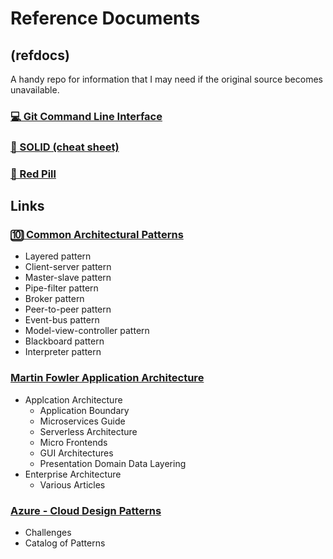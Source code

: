 # Reference Documents

## (refdocs)

A handy repo for information that I may need if the original source becomes unavailable.

### [💻 Git Command Line Interface](https://github.com/SpilledMilkCOM/refdocs/blob/master/git.md)

### [📃 SOLID (cheat sheet)](https://github.com/SpilledMilkCOM/refdocs/blob/master/SOLID.md)

### [💊 Red Pill](https://github.com/SpilledMilkCOM/refdocs/blob/master/RedPill.md)

## Links

### [🔟 Common Architectural Patterns](https://towardsdatascience.com/10-common-software-architectural-patterns-in-a-nutshell-a0b47a1e9013)

* Layered pattern
* Client-server pattern
* Master-slave pattern
* Pipe-filter pattern
* Broker pattern
* Peer-to-peer pattern
* Event-bus pattern
* Model-view-controller pattern
* Blackboard pattern
* Interpreter pattern

### [Martin Fowler Application Architecture](https://www.martinfowler.com/architecture/)

* Applcation Architecture
  * Application Boundary
  * Microservices Guide
  * Serverless Architecture
  * Micro Frontends
  * GUI Architectures
  * Presentation Domain Data Layering
* Enterprise Architecture
  * Various Articles

### [Azure - Cloud Design Patterns](https://docs.microsoft.com/en-us/azure/architecture/patterns/#:~:text=Catalog%20of%20patterns%20%20%20%20Pattern%20,Design%20and%20Implementation%20%2016%20more%20rows%20)

* Challenges
* Catalog of Patterns
